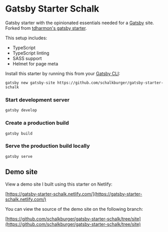 # Gatsby Starter Schalk
Gatsby starter with the opinionated essentials needed for a [Gatsby](https://www.gatsbyjs.org/) site. Forked from [tdharmon's gatsby starter](https://github.com/tdharmon/gatsby-starter-typescript-sass).

This setup includes:

- TypeScript
- TypeScript linting
- SASS support
- Helmet for page meta

Install this starter by running this from your [Gatsby CLI](https://next.gatsbyjs.org/tutorial/part-zero/#install-the-gatsby-cli):
```
gatsby new gatsby-site https://github.com/schalkburger/gatsby-starter-schalk
```

### Start development server

`gatsby develop`

### Create a production build

`gatsby build`

### Serve the production build locally

`gatsby serve`

## Demo site

View a demo site I built using this starter on Netlify:

[https://gatsby-starter-schalk.netlify.com/](https://gatsby-starter-schalk.netlify.com/)

You can view the source of the demo site on the following branch:

[https://github.com/schalkburger/gatsby-starter-schalk/tree/site](https://github.com/schalkburger/gatsby-starter-schalk/tree/site)